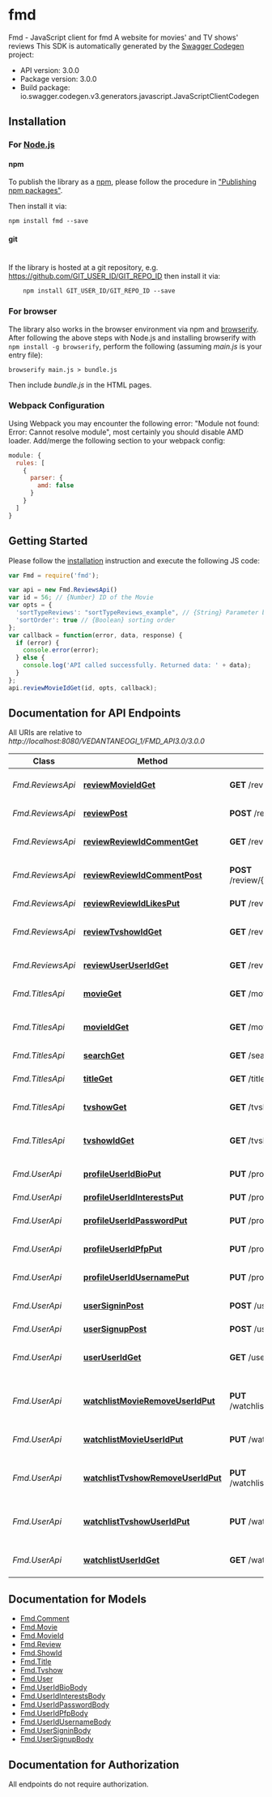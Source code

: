 # fmd

Fmd - JavaScript client for fmd
A website for movies' and TV shows' reviews
This SDK is automatically generated by the [Swagger Codegen](https://github.com/swagger-api/swagger-codegen) project:

- API version: 3.0.0
- Package version: 3.0.0
- Build package: io.swagger.codegen.v3.generators.javascript.JavaScriptClientCodegen

## Installation

### For [Node.js](https://nodejs.org/)

#### npm

To publish the library as a [npm](https://www.npmjs.com/),
please follow the procedure in ["Publishing npm packages"](https://docs.npmjs.com/getting-started/publishing-npm-packages).

Then install it via:

```shell
npm install fmd --save
```

#### git
#
If the library is hosted at a git repository, e.g.
https://github.com/GIT_USER_ID/GIT_REPO_ID
then install it via:

```shell
    npm install GIT_USER_ID/GIT_REPO_ID --save
```

### For browser

The library also works in the browser environment via npm and [browserify](http://browserify.org/). After following
the above steps with Node.js and installing browserify with `npm install -g browserify`,
perform the following (assuming *main.js* is your entry file):

```shell
browserify main.js > bundle.js
```

Then include *bundle.js* in the HTML pages.

### Webpack Configuration

Using Webpack you may encounter the following error: "Module not found: Error:
Cannot resolve module", most certainly you should disable AMD loader. Add/merge
the following section to your webpack config:

```javascript
module: {
  rules: [
    {
      parser: {
        amd: false
      }
    }
  ]
}
```

## Getting Started

Please follow the [installation](#installation) instruction and execute the following JS code:

```javascript
var Fmd = require('fmd');

var api = new Fmd.ReviewsApi()
var id = 56; // {Number} ID of the Movie
var opts = { 
  'sortTypeReviews': "sortTypeReviews_example", // {String} Parameter based on which reviews will be sorted
  'sortOrder': true // {Boolean} sorting order
};
var callback = function(error, data, response) {
  if (error) {
    console.error(error);
  } else {
    console.log('API called successfully. Returned data: ' + data);
  }
};
api.reviewMovieIdGet(id, opts, callback);
```

## Documentation for API Endpoints

All URIs are relative to *http://localhost:8080/VEDANTANEOGI_1/FMD_API3.0/3.0.0*

Class | Method | HTTP request | Description
------------ | ------------- | ------------- | -------------
*Fmd.ReviewsApi* | [**reviewMovieIdGet**](docs/ReviewsApi.md#reviewMovieIdGet) | **GET** /review/movie/{id} | Get all reviews of a movie
*Fmd.ReviewsApi* | [**reviewPost**](docs/ReviewsApi.md#reviewPost) | **POST** /review | Add a new review
*Fmd.ReviewsApi* | [**reviewReviewIdCommentGet**](docs/ReviewsApi.md#reviewReviewIdCommentGet) | **GET** /review/{review_id}/comment | Get all comments of a review
*Fmd.ReviewsApi* | [**reviewReviewIdCommentPost**](docs/ReviewsApi.md#reviewReviewIdCommentPost) | **POST** /review/{review_id}/comment | Add comment to review
*Fmd.ReviewsApi* | [**reviewReviewIdLikesPut**](docs/ReviewsApi.md#reviewReviewIdLikesPut) | **PUT** /review/{review_id}/likes | Like/Unlike Review
*Fmd.ReviewsApi* | [**reviewTvshowIdGet**](docs/ReviewsApi.md#reviewTvshowIdGet) | **GET** /review/tvshow/{id} | Get all reviews of a Tvshow
*Fmd.ReviewsApi* | [**reviewUserUserIdGet**](docs/ReviewsApi.md#reviewUserUserIdGet) | **GET** /review/user/{user_id} | Get all reviews of a user
*Fmd.TitlesApi* | [**movieGet**](docs/TitlesApi.md#movieGet) | **GET** /movie | Sort/Filter movies
*Fmd.TitlesApi* | [**movieIdGet**](docs/TitlesApi.md#movieIdGet) | **GET** /movie/{id} | Get information about a Movie
*Fmd.TitlesApi* | [**searchGet**](docs/TitlesApi.md#searchGet) | **GET** /search | 
*Fmd.TitlesApi* | [**titleGet**](docs/TitlesApi.md#titleGet) | **GET** /title | Sort/Filter Movies and TV Shows
*Fmd.TitlesApi* | [**tvshowGet**](docs/TitlesApi.md#tvshowGet) | **GET** /tvshow | Sort/Filter TV Shows
*Fmd.TitlesApi* | [**tvshowIdGet**](docs/TitlesApi.md#tvshowIdGet) | **GET** /tvshow/{id} | Get information about a TV Show
*Fmd.UserApi* | [**profileUserIdBioPut**](docs/UserApi.md#profileUserIdBioPut) | **PUT** /profile/{user_id}/bio | Update user bio
*Fmd.UserApi* | [**profileUserIdInterestsPut**](docs/UserApi.md#profileUserIdInterestsPut) | **PUT** /profile/{user_id}/interests | Update interests
*Fmd.UserApi* | [**profileUserIdPasswordPut**](docs/UserApi.md#profileUserIdPasswordPut) | **PUT** /profile/{user_id}/password | Update Password
*Fmd.UserApi* | [**profileUserIdPfpPut**](docs/UserApi.md#profileUserIdPfpPut) | **PUT** /profile/{user_id}/pfp | Update profile picture
*Fmd.UserApi* | [**profileUserIdUsernamePut**](docs/UserApi.md#profileUserIdUsernamePut) | **PUT** /profile/{user_id}/username | Update username
*Fmd.UserApi* | [**userSigninPost**](docs/UserApi.md#userSigninPost) | **POST** /user/signin | Sign in user with credentials
*Fmd.UserApi* | [**userSignupPost**](docs/UserApi.md#userSignupPost) | **POST** /user/signup | Sign Up
*Fmd.UserApi* | [**userUserIdGet**](docs/UserApi.md#userUserIdGet) | **GET** /user/{user_id} | Get User object(user details) from user id
*Fmd.UserApi* | [**watchlistMovieRemoveUserIdPut**](docs/UserApi.md#watchlistMovieRemoveUserIdPut) | **PUT** /watchlist/movie/remove/{user_id} | Remove Movie from user&#x27;s watchlist
*Fmd.UserApi* | [**watchlistMovieUserIdPut**](docs/UserApi.md#watchlistMovieUserIdPut) | **PUT** /watchlist/movie/{user_id} | Add/Remove movie from watchlist
*Fmd.UserApi* | [**watchlistTvshowRemoveUserIdPut**](docs/UserApi.md#watchlistTvshowRemoveUserIdPut) | **PUT** /watchlist/tvshow/remove/{user_id} | Remove TV show from user&#x27;s watchlist
*Fmd.UserApi* | [**watchlistTvshowUserIdPut**](docs/UserApi.md#watchlistTvshowUserIdPut) | **PUT** /watchlist/tvshow/{user_id} | Add/Remove TV show from watchlist
*Fmd.UserApi* | [**watchlistUserIdGet**](docs/UserApi.md#watchlistUserIdGet) | **GET** /watchlist/{user_id} | Get all titles in user watchlist

## Documentation for Models

 - [Fmd.Comment](docs/Comment.md)
 - [Fmd.Movie](docs/Movie.md)
 - [Fmd.MovieId](docs/MovieId.md)
 - [Fmd.Review](docs/Review.md)
 - [Fmd.ShowId](docs/ShowId.md)
 - [Fmd.Title](docs/Title.md)
 - [Fmd.Tvshow](docs/Tvshow.md)
 - [Fmd.User](docs/User.md)
 - [Fmd.UserIdBioBody](docs/UserIdBioBody.md)
 - [Fmd.UserIdInterestsBody](docs/UserIdInterestsBody.md)
 - [Fmd.UserIdPasswordBody](docs/UserIdPasswordBody.md)
 - [Fmd.UserIdPfpBody](docs/UserIdPfpBody.md)
 - [Fmd.UserIdUsernameBody](docs/UserIdUsernameBody.md)
 - [Fmd.UserSigninBody](docs/UserSigninBody.md)
 - [Fmd.UserSignupBody](docs/UserSignupBody.md)

## Documentation for Authorization

 All endpoints do not require authorization.

